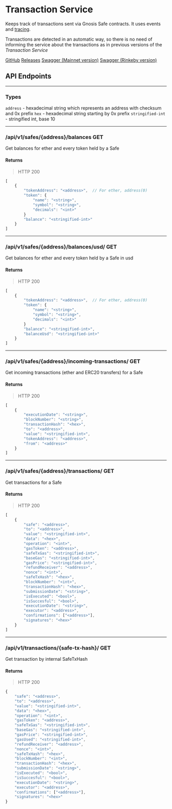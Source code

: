 # Transaction Service
Keeps track of transactions sent via Gnosis Safe contracts. It uses events and [tracing](https://wiki.parity.io/JSONRPC-trace-module).

Transactions are detected in an automatic way, so there is no need of informing the service about the transactions as in
previous versions of the *Transaction Service*

[GitHub](https://github.com/gnosis/safe-transaction-service)
[Releases](https://github.com/gnosis/safe-transaction-service/releases)
[Swagger (Mainnet version)](https://safe-transaction.gnosis.io/)
[Swagger (Rinkeby version)](https://safe-transaction.rinkeby.gnosis.io/)

## API Endpoints

---
### Types
`address` - hexadecimal string which represents an address with checksum and 0x prefix
`hex` - hexadecimal string starting by 0x prefix
`stringified-int` - stringified int, base 10

---
### /api/v1/safes/{address}/balances GET
Get balances for ether and every token held by a Safe

#### Returns
> HTTP 200
```js
[
    {
        "tokenAddress": "<address>",  // For ether, address(0)
        "token": {
            "name": "<string>",
            "symbol": "<string>",
            "decimals": "<int>"
        }
        "balance": "<stringified-int>"
    }
]
```

---
### /api/v1/safes/{address}/balances/usd/ GET
Get balances for ether and every token held by a Safe in usd

#### Returns
> HTTP 200
```js
[
    {
        "tokenAddress": "<address>",  // For ether, address(0)
        "token": {
            "name": "<string>",
            "symbol": "<string>",
            "decimals": "<int>"
        }
        "balance": "<stringified-int>",
        "balanceUsd": "<stringified-int>"
    }
]
```

---
### /api/v1/safes/{address}/incoming-transactions/ GET
Get incoming transactions (ether and ERC20 transfers) for a Safe

#### Returns
> HTTP 200
```js
[
    {
        "executionDate": "<string>",
        "blockNumber": "<string>",
        "transactionHash": "<hex>",
        "to": "<address>",
        "value": "<stringified-int>",
        "tokenAddress": "<address>",
        "from": "<address>"
    }
]
```

---
### /api/v1/safes/{address}/transactions/ GET
Get transactions for a Safe

#### Returns
> HTTP 200
```js
[
    {
        "safe": "<address>",
        "to": "<address>",
        "value": "<stringified-int>",
        "data": "<hex>",
        "operation": "<int>",
        "gasToken": "<address>",
        "safeTxGas": "<stringified-int>",
        "baseGas": "<stringified-int>",
        "gasPrice": "<stringified-int>",
        "refundReceiver": "<address>",
        "nonce": "<int>",
        "safeTxHash": "<hex>",
        "blockNumber": "<int>",
        "transactionHash": "<hex>",
        "submissionDate": "<string>",
        "isExecuted": "<bool>",
        "isSuccesful": "<bool>",
        "executionDate": "<string>",
        "executor": "<address>",
        "confirmations": ["<address>"],
        "signatures": "<hex>"
    }
]
```

---
### /api/v1/transactions/{safe-tx-hash}/ GET
Get transaction by internal SafeTxHash

#### Returns
> HTTP 200
```js
{
    "safe": "<address>",
    "to": "<address>",
    "value": "<stringified-int>",
    "data": "<hex>",
    "operation": "<int>",
    "gasToken": "<address>",
    "safeTxGas": "<stringified-int>",
    "baseGas": "<stringified-int>",
    "gasPrice": "<stringified-int>",
    "gasUsed": "<stringified-int>",
    "refundReceiver": "<address>",
    "nonce": "<int>",
    "safeTxHash": "<hex>",
    "blockNumber": "<int>",
    "transactionHash": "<hex>",
    "submissionDate": "<string>",
    "isExecuted": "<bool>",
    "isSuccesful": "<bool>",
    "executionDate": "<string>",
    "executor": "<address>",
    "confirmations": ["<address>"],
    "signatures": "<hex>"
}
```
